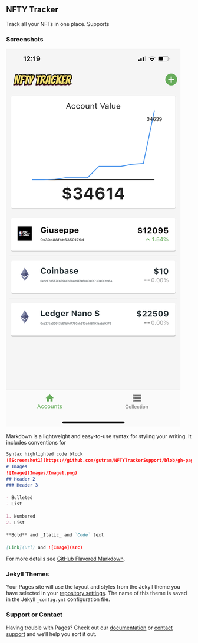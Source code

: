 ## NFTY Tracker

Track all your NFTs in one place. 
Supports 

### Screenshots

![Screenshot1](https://github.com/gstram/NFTYTrackerSupport/blob/gh-pages/Images/Image1.png)

Markdown is a lightweight and easy-to-use syntax for styling your writing. It includes conventions for

```markdown
Syntax highlighted code block
![Screenshot1](https://github.com/gstram/NFTYTrackerSupport/blob/gh-pages/Images/Image1.png)
# Images
![Image](Images/Image1.png)
## Header 2
### Header 3

- Bulleted
- List

1. Numbered
2. List

**Bold** and _Italic_ and `Code` text

[Link](url) and ![Image](src)
```

For more details see [GitHub Flavored Markdown](https://guides.github.com/features/mastering-markdown/).

### Jekyll Themes

Your Pages site will use the layout and styles from the Jekyll theme you have selected in your [repository settings](https://github.com/gstram/NFTYTrackerSupport/settings/pages). The name of this theme is saved in the Jekyll `_config.yml` configuration file.

### Support or Contact

Having trouble with Pages? Check out our [documentation](https://docs.github.com/categories/github-pages-basics/) or [contact support](https://support.github.com/contact) and we’ll help you sort it out.
